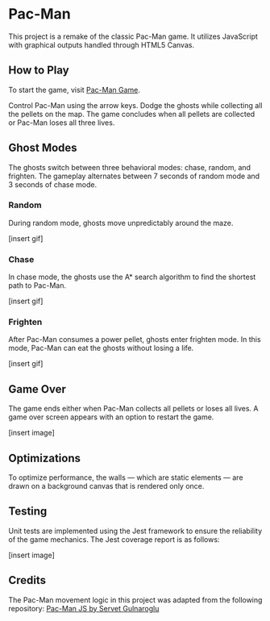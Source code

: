 # Pac-Man

This project is a remake of the classic Pac-Man game. It utilizes JavaScript with graphical outputs handled through HTML5 Canvas.

## How to Play

To start the game, visit [Pac-Man Game](https://jessicaluong.github.io/pacman-js/).

Control Pac-Man using the arrow keys. Dodge the ghosts while collecting all the pellets on the map. The game concludes when all pellets are collected or Pac-Man loses all three lives.

## Ghost Modes

The ghosts switch between three behavioral modes: chase, random, and frighten. The gameplay alternates between 7 seconds of random mode and 3 seconds of chase mode.

### Random

During random mode, ghosts move unpredictably around the maze.

[insert gif]

### Chase

In chase mode, the ghosts use the A\* search algorithm to find the shortest path to Pac-Man.

[insert gif]

### Frighten

After Pac-Man consumes a power pellet, ghosts enter frighten mode. In this mode, Pac-Man can eat the ghosts without losing a life.

[insert gif]

## Game Over

The game ends either when Pac-Man collects all pellets or loses all lives. A game over screen appears with an option to restart the game.

[insert image]

## Optimizations

To optimize performance, the walls — which are static elements — are drawn on a background canvas that is rendered only once.

## Testing

Unit tests are implemented using the Jest framework to ensure the reliability of the game mechanics. The Jest coverage report is as follows:

[insert image]

## Credits

The Pac-Man movement logic in this project was adapted from the following repository: [Pac-Man JS by Servet Gulnaroglu](https://github.com/servetgulnaroglu/pacman-js)
